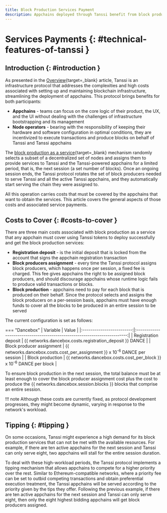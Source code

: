 ```yaml
---
title: Block Production Services Payment
description: Appchains deployed through Tanssi benefit from block production services provided by a set of node operators, who are compensated through staking rewards.
---
```


# Services Payments {: #technical-features-of-tanssi }

## Introduction {: #introduction }

As presented in the [Overview](/learn/tanssi/overview/){target=\_blank} article, Tanssi is an infrastructure protocol that addresses the complexities and high costs associated with setting up and maintaining blockchain infrastructure, streamlining the deployment of appchains. This protocol brings benefits for both participants:

- **Appchains** - teams can focus on the core logic of their product, the UX, and the UI without dealing with the challenges of infrastructure bootstrapping and its management
- **Node operators** - bearing with the responsibility of keeping their hardware and software configuration in optimal conditions, they are incentivized to execute transactions and produce blocks on behalf of Tanssi and Tanssi appchains

The [block production as a service](/learn/tanssi/technical-features/#block-production-as-a-service){target=\_blank} mechanism randomly selects a subset of a decentralized set of nodes and assigns them to provide services to Tanssi and the Tanssi-powered appchains for a limited period, that is, the next session (a set number of blocks). Once an ongoing session ends, the Tanssi protocol rotates the set of block producers needed to serve Tanssi and all the active Tanssi appchains, and they automatically start serving the chain they were assigned to.

All this operation carries costs that must be covered by the appchains that want to obtain the services. This article covers the general aspects of those costs and associated service payments.

## Costs to Cover  {: #costs-to-cover }

There are three main costs associated with block production as a service that any appchain must cover using Tanssi tokens to deploy successfully and get the block production services:

- **Registration deposit** - is the initial deposit that is locked from the account that signs the appchain registration transaction
- **Block producers assignment** - every time the Tanssi protocol assigns block producers, which happens once per session, a fixed fee is charged. This fee gives appchains the right to be assigned block producers, and should discourage appchains whose runtime logic fails to produce valid transactions or blocks.
- **Block production** - appchains need to pay for each block that is produced on their behalf. Since the protocol selects and assigns the block producers on a per-session basis, appchains must have enough funds to cover all the blocks to be produced in an entire session to be served

The current configuration is set as follows:

=== "Dancebox"
    |         Variable          |                                   Value                                   |
    |:-------------------------:|:-------------------------------------------------------------------------:|
    |   Registration deposit    |         {{ networks.dancebox.costs.registration_deposit }} DANCE          |
    | Block producer assignment | {{ networks.dancebox.costs.cost_per_assignment }} x 10<sup>-6</sup> DANCE per session |
    |     Block production      |    {{ networks.dancebox.costs.cost_per_block }} x 10<sup>-6</sup> DANCE per block     |

To ensure block production in the next session, the total balance must be at least enough to cover the block producer assignment cost plus the cost to produce the {{ networks.dancebox.session.blocks }} blocks that comprise an entire session.

!!! note
    Although these costs are currently fixed, as protocol development progresses, they might become dynamic, varying in response to the network's workload.

## Tipping {: #tipping }

On some occasions, Tanssi might experience a high demand for its block production services that can not be met with the available resources. For example, if there are ten active appchains for the next session and Tanssi can only serve eight, two appchains will stall for the entire session duration.

To deal with these high-workload periods, the Tanssi protocol implements a tipping mechanism that allows appchains to compete for a higher priority over the rest. Similar to Ethereum-compatible networks, where a priority fee can be set to outbid competing transactions and obtain preferential execution treatment, the Tanssi appchains will be served according to the priority given by the tips they offer. Following the previous example, if there are ten active appchains for the next session and Tanssi can only serve eight, then only the eight highest bidding appchains will get block producers assigned.